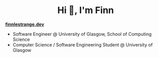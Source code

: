 <h1 align="center">Hi 👋, I'm Finn</h1>

**[finnlestrange.dev](https://finnlestrange.dev)**

- Software Engineer @ University of Glasgow, School of Computing Science
- Computer Science / Software Engineering Student @ University of Glasgow
